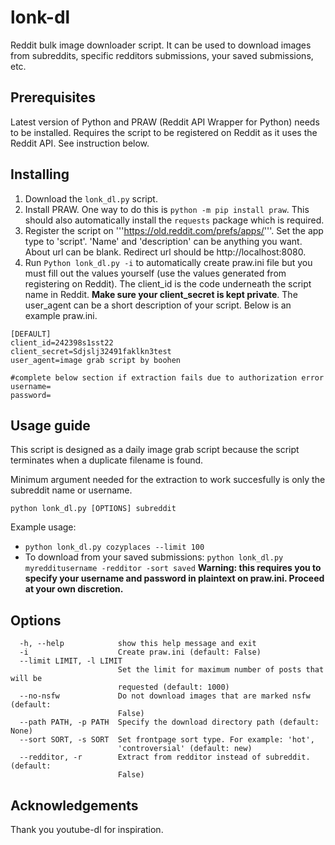 # lonk-dl

Reddit bulk image downloader script. It can be used to download images from subreddits, specific redditors submissions, your saved submissions, etc.

## Prerequisites

Latest version of Python and PRAW (Reddit API Wrapper for Python) needs to be installed.
Requires the script to be registered on Reddit as it uses the Reddit API. See instruction below.

## Installing

1. Download the ```lonk_dl.py``` script.
2. Install PRAW. One way to do this is ```python -m pip install praw```. This should also automatically install the ```requests``` package which is required.
3. Register the script on '''https://old.reddit.com/prefs/apps/'''. Set the app type to 'script'. 'Name' and 'description' can be anything you want. About url can be blank. Redirect url should be http://localhost:8080.
4. Run ```Python lonk_dl.py -i``` to automatically create praw.ini file but you must fill out the values yourself (use the values generated from registering on Reddit). The client_id is the code underneath the script name in Reddit. **Make sure your client_secret is kept private**. The user_agent can be a short description of your script. Below is an example praw.ini.

```
[DEFAULT]
client_id=242398s1sst22
client_secret=Sdjslj32491faklkn3test
user_agent=image grab script by boohen

#complete below section if extraction fails due to authorization error
username=
password=
```

## Usage guide
This script is designed as a daily image grab script because the script terminates when a duplicate filename is found.

Minimum argument needed for the extraction to work succesfully is only the subreddit name or username.

```
python lonk_dl.py [OPTIONS] subreddit
```

Example usage:
* ```python lonk_dl.py cozyplaces --limit 100```
* To download from your saved submissions: ```python lonk_dl.py myredditusername -redditor -sort saved``` **Warning: this requires you to specify your username and password in plaintext on praw.ini. Proceed at your own discretion.**


## Options
```            
  -h, --help            show this help message and exit
  -i                    Create praw.ini (default: False)
  --limit LIMIT, -l LIMIT
                        Set the limit for maximum number of posts that will be
                        requested (default: 1000)
  --no-nsfw             Do not download images that are marked nsfw (default:
                        False)
  --path PATH, -p PATH  Specify the download directory path (default: None)
  --sort SORT, -s SORT  Set frontpage sort type. For example: 'hot',
                        'controversial' (default: new)
  --redditor, -r        Extract from redditor instead of subreddit. (default:
                        False)
```

## Acknowledgements
Thank you youtube-dl for inspiration.
